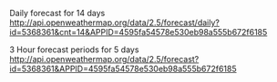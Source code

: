 Daily forecast for 14 days
http://api.openweathermap.org/data/2.5/forecast/daily?id=5368361&cnt=14&APPID=4595fa54578e530eb98a555b672f6185

3 Hour forecast periods for 5 days
http://api.openweathermap.org/data/2.5/forecast?id=5368361&APPID=4595fa54578e530eb98a555b672f6185